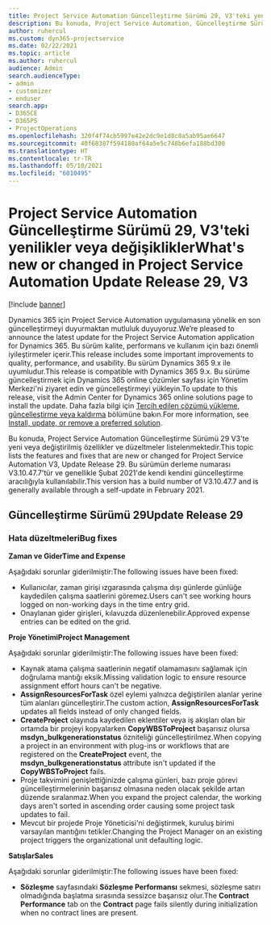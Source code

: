```yaml
---
title: Project Service Automation Güncelleştirme Sürümü 29, V3'teki yenilikler veya değişiklikler
description: Bu konuda, Project Service Automation, Güncelleştirme Sürümü 29, V3'teki özellikler ve düzeltmeler listelenir.
author: ruhercul
ms.custom: dyn365-projectservice
ms.date: 02/22/2021
ms.topic: article
ms.author: ruhercul
audience: Admin
search.audienceType:
- admin
- customizer
- enduser
search.app:
- D365CE
- D365PS
- ProjectOperations
ms.openlocfilehash: 320f4f74cb5997e42e2dc9e1d8c8a5ab95ae6647
ms.sourcegitcommit: 40f68387f594180af64a5e5c748b6efa188bd300
ms.translationtype: HT
ms.contentlocale: tr-TR
ms.lasthandoff: 05/10/2021
ms.locfileid: "6010495"
---
```

# <a name="whats-new-or-changed-in-project-service-automation-update-release-29-v3"></a><span data-ttu-id="e3075-103">Project Service Automation Güncelleştirme Sürümü 29, V3'teki yenilikler veya değişiklikler</span><span class="sxs-lookup"><span data-stu-id="e3075-103">What's new or changed in Project Service Automation Update Release 29, V3</span></span>

[!include [banner](../includes/psa-now-project-operations.md)]

<span data-ttu-id="e3075-104">Dynamics 365 için Project Service Automation uygulamasına yönelik en son güncelleştirmeyi duyurmaktan mutluluk duyuyoruz.</span><span class="sxs-lookup"><span data-stu-id="e3075-104">We’re pleased to announce the latest update for the Project Service Automation application for Dynamics 365.</span></span> <span data-ttu-id="e3075-105">Bu sürüm kalite, performans ve kullanım için bazı önemli iyileştirmeler içerir.</span><span class="sxs-lookup"><span data-stu-id="e3075-105">This release includes some important improvements to quality, performance, and usability.</span></span> <span data-ttu-id="e3075-106">Bu sürüm Dynamics 365 9.x ile uyumludur.</span><span class="sxs-lookup"><span data-stu-id="e3075-106">This release is compatible with Dynamics 365 9.x.</span></span> <span data-ttu-id="e3075-107">Bu sürüme güncelleştirmek için Dynamics 365 online çözümler sayfası için Yönetim Merkezi'ni ziyaret edin ve güncelleştirmeyi yükleyin.</span><span class="sxs-lookup"><span data-stu-id="e3075-107">To update to this release, visit the Admin Center for Dynamics 365 online solutions page to install the update.</span></span> <span data-ttu-id="e3075-108">Daha fazla bilgi için [Tercih edilen çözümü yükleme, güncelleştirme veya kaldırma](/power-platform/admin/install-remove-preferred-solution) bölümüne bakın.</span><span class="sxs-lookup"><span data-stu-id="e3075-108">For more information, see [Install, update, or remove a preferred solution](/power-platform/admin/install-remove-preferred-solution).</span></span>

<span data-ttu-id="e3075-109">Bu konuda, Project Service Automation Güncelleştirme Sürümü 29 V3'te yeni veya değiştirilmiş özellikler ve düzeltmeler listelenmektedir.</span><span class="sxs-lookup"><span data-stu-id="e3075-109">This topic lists the features and fixes that are new or changed for Project Service Automation V3, Update Release 29.</span></span> <span data-ttu-id="e3075-110">Bu sürümün derleme numarası V3.10.47.7'tür ve genellikle Şubat 2021'de kendi kendini güncelleştirme aracılığıyla kullanılabilir.</span><span class="sxs-lookup"><span data-stu-id="e3075-110">This version has a build number of V3.10.47.7 and is generally available through a self-update in February 2021.</span></span>

## <a name="update-release-29"></a><span data-ttu-id="e3075-111">Güncelleştirme Sürümü 29</span><span class="sxs-lookup"><span data-stu-id="e3075-111">Update Release 29</span></span>

### <a name="bug-fixes"></a><span data-ttu-id="e3075-112">Hata düzeltmeleri</span><span class="sxs-lookup"><span data-stu-id="e3075-112">Bug fixes</span></span>

<span data-ttu-id="e3075-113">**Zaman ve Gider**</span><span class="sxs-lookup"><span data-stu-id="e3075-113">**Time and Expense**</span></span>

<span data-ttu-id="e3075-114">Aşağıdaki sorunlar giderilmiştir:</span><span class="sxs-lookup"><span data-stu-id="e3075-114">The following issues have been fixed:</span></span>

- <span data-ttu-id="e3075-115">Kullanıcılar, zaman girişi ızgarasında çalışma dışı günlerde günlüğe kaydedilen çalışma saatlerini göremez.</span><span class="sxs-lookup"><span data-stu-id="e3075-115">Users can't see working hours logged on non-working days in the time entry grid.</span></span>
- <span data-ttu-id="e3075-116">Onaylanan gider girişleri, kılavuzda düzenlenebilir.</span><span class="sxs-lookup"><span data-stu-id="e3075-116">Approved expense entries can be edited on the grid.</span></span>

<span data-ttu-id="e3075-117">**Proje Yönetimi**</span><span class="sxs-lookup"><span data-stu-id="e3075-117">**Project Management**</span></span>

<span data-ttu-id="e3075-118">Aşağıdaki sorunlar giderilmiştir:</span><span class="sxs-lookup"><span data-stu-id="e3075-118">The following issues have been fixed:</span></span>

- <span data-ttu-id="e3075-119">Kaynak atama çalışma saatlerinin negatif olamamasını sağlamak için doğrulama mantığı eksik.</span><span class="sxs-lookup"><span data-stu-id="e3075-119">Missing validation logic to ensure resource assignment effort hours can't be negative.</span></span>
- <span data-ttu-id="e3075-120">**AssignResourcesForTask** özel eylemi yalnızca değiştirilen alanlar yerine tüm alanları güncelleştirir.</span><span class="sxs-lookup"><span data-stu-id="e3075-120">The custom action, **AssignResourcesForTask** updates all fields instead of only changed fields.</span></span>
- <span data-ttu-id="e3075-121">**CreateProject** olayında kaydedilen eklentiler veya iş akışları olan bir ortamda bir projeyi kopyalarken **CopyWBSToProject** başarısız olursa **msdyn_bulkgenerationstatus** özniteliği güncelleştirilmez.</span><span class="sxs-lookup"><span data-stu-id="e3075-121">When copying a project in an environment with plug-ins or workflows that are registered on the **CreateProject** event, the **msdyn_bulkgenerationstatus** attribute isn't updated if the **CopyWBSToProject** fails.</span></span>
- <span data-ttu-id="e3075-122">Proje takvimini genişlettiğinizde çalışma günleri, bazı proje görevi güncelleştirmelerinin başarısız olmasına neden olacak şekilde artan düzende sıralanmaz.</span><span class="sxs-lookup"><span data-stu-id="e3075-122">When you expand the project calendar, the working days aren't sorted in ascending order causing some project task updates to fail.</span></span>
- <span data-ttu-id="e3075-123">Mevcut bir projede Proje Yöneticisi'ni değiştirmek, kuruluş birimi varsayılan mantığını tetikler.</span><span class="sxs-lookup"><span data-stu-id="e3075-123">Changing the Project Manager on an existing project triggers the organizational unit defaulting logic.</span></span>

<span data-ttu-id="e3075-124">**Satışlar**</span><span class="sxs-lookup"><span data-stu-id="e3075-124">**Sales**</span></span>

<span data-ttu-id="e3075-125">Aşağıdaki sorunlar giderilmiştir:</span><span class="sxs-lookup"><span data-stu-id="e3075-125">The following issues have been fixed:</span></span>

- <span data-ttu-id="e3075-126">**Sözleşme** sayfasındaki **Sözleşme Performansı** sekmesi, sözleşme satırı olmadığında başlatma sırasında sessizce başarısız olur.</span><span class="sxs-lookup"><span data-stu-id="e3075-126">The **Contract Performance** tab on the **Contract** page fails silently during initialization when no contract lines are present.</span></span>